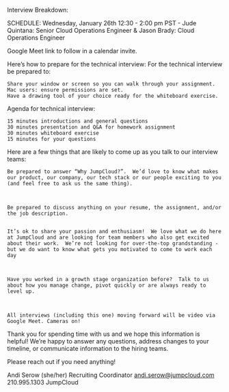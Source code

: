 Interview Breakdown:
 
SCHEDULE: Wednesday, January 26th
12:30 - 2:00 pm PST - Jude Quintana: Senior Cloud Operations Engineer & Jason Brady: Cloud Operations Engineer
 
Google Meet link to follow in a calendar invite.
 
Here’s how to prepare for the technical interview:
For the technical interview be prepared to:

    Share your window or screen so you can walk through your assignment. Mac users: ensure permissions are set.
    Have a drawing tool of your choice ready for the whiteboard exercise.

Agenda for technical interview:

    15 minutes introductions and general questions
    30 minutes presentation and Q&A for homework assignment
    30 minutes whiteboard exercise
    15 minutes for your questions 

 
Here are a few things that are likely to come up as you talk to our interview teams:

    Be prepared to answer “Why JumpCloud?”.  We’d love to know what makes our product, our company, our tech stack or our people exciting to you (and feel free to ask us the same thing).

 

    Be prepared to discuss anything on your resume, the assignment, and/or the job description. 


    It’s ok to share your passion and enthusiasm!  We love what we do here at JumpCloud and are looking for team members who also get excited about their work.  We’re not looking for over-the-top grandstanding - but we do want to know what gets you motivated to come to work each day

 

    Have you worked in a growth stage organization before?  Talk to us about how you manage change, pivot quickly or are always ready to level up.  

 

    All interviews (including this one) moving forward will be video via Google Meet. Cameras on!

 
Thank you for spending time with us and we hope this information is helpful!  We’re happy to answer any questions, address changes to your timeline, or communicate information to the hiring teams. 
 
Please reach out if you need anything!
 
Andi Serow (she/her)
Recruiting Coordinator
andi.serow@jumpcloud.com
210.995.1303
JumpCloud
